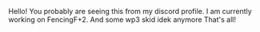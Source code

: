 Hello! You probably are seeing this from my discord profile.
I am currently working on FencingF+2.
And some wp3 skid idek anymore
That's all!
